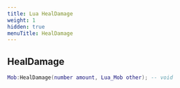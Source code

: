 ```yaml
---
title: Lua HealDamage
weight: 1
hidden: true
menuTitle: HealDamage
---
```

## HealDamage
```lua
Mob:HealDamage(number amount, Lua_Mob other); -- void
```